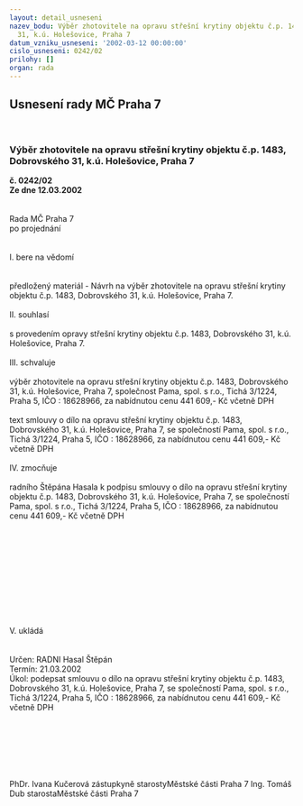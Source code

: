 ```yaml
---
layout: detail_usneseni
nazev_bodu: Výběr zhotovitele na opravu střešní krytiny objektu č.p. 1483, Dobrovského
  31, k.ú. Holešovice, Praha 7
datum_vzniku_usneseni: '2002-03-12 00:00:00'
cislo_usneseni: 0242/02
prilohy: []
organ: rada
---
```

<div id="ucUsn_pList" class="usn">
	<span><h2>Usnesení rady MČ Praha 7 </h2>
<br></span><div class="standBody">
<span><h3>Výběr zhotovitele na opravu střešní krytiny objektu č.p. 1483, Dobrovského 31, k.ú. Holešovice, Praha 7</h3></span><div class="center">
		<strong>č. 0242/02</strong><br>
	</div>
<div class="center">
		<strong>Ze dne 12.03.2002</strong><br><br>
	</div>
<br>Rada MČ Praha 7<br>po projednání<br><br><br>I.	bere na vědomí<br><br> <br>předložený materiál - Návrh na výběr  zhotovitele na opravu střešní krytiny objektu č.p. 1483, Dobrovského 31, k.ú. Holešovice, Praha 7.<br><br>II.	souhlasí <br><br>s provedením opravy střešní krytiny objektu č.p. 1483, Dobrovského 31, k.ú. Holešovice, Praha 7.<br><br>III.	schvaluje <br><br>výběr zhotovitele na opravu střešní krytiny objektu č.p. 1483, Dobrovského 31, k.ú. Holešovice, Praha 7, společnost Pama, spol. s r.o., Tichá 3/1224, Praha 5, IČO : 18628966, za nabídnutou cenu 441 609,- Kč včetně DPH<br><br>text smlouvy o dílo na opravu střešní krytiny objektu č.p. 1483, Dobrovského 31, k.ú. Holešovice, Praha 7, se společností Pama, spol. s r.o., Tichá 3/1224, Praha 5, IČO : 18628966, za nabídnutou cenu 441 609,- Kč včetně DPH<br><br>IV.	zmocňuje <br><br>radního Štěpána Hasala k podpisu smlouvy o dílo na opravu střešní krytiny objektu č.p. 1483, Dobrovského 31, k.ú. Holešovice, Praha 7, se společností Pama, spol. s r.o., Tichá 3/1224, Praha 5, IČO : 18628966, za nabídnutou cenu 441 609,- Kč včetně DPH<br><br><br><br><br><br><br><br><br><br><br><br>V.        ukládá <br><br> <br>Určen:	RADNI Hasal Štěpán<br>Termín: 21.03.2002<br>Úkol:	podepsat  smlouvu o dílo na opravu střešní krytiny objektu č.p. 1483, Dobrovského 31, k.ú. Holešovice, Praha 7, se společností Pama, spol. s r.o., Tichá 3/1224, Praha 5, IČO : 18628966, za nabídnutou cenu 441 609,- Kč včetně DPH<br> <br><br>				<br><br><br> <br>	<br>PhDr. Ivana Kučerová zástupkyně starostyMěstské části Praha 7	Ing. Tomáš Dub starostaMěstské části Praha 7<br>	<br><br>
</div>
</div>